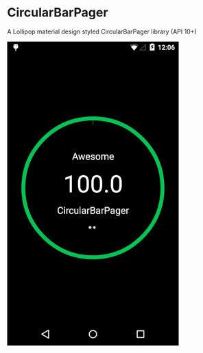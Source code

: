 CircularBarPager
================

A Lollipop material design styled CircularBarPager library (API 10+)

![Demo](app/src/main/res/raw/github_gif.gif)
